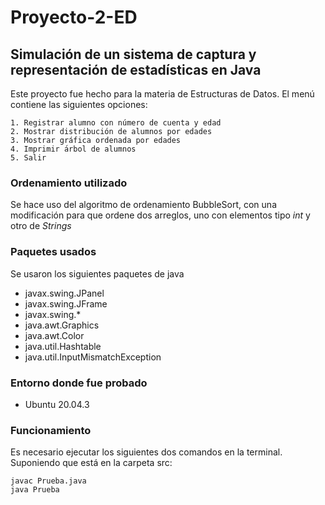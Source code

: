 # Proyecto-2-ED
## Simulación de un sistema de captura y representación de estadísticas en Java

Este proyecto fue hecho para la materia de Estructuras de Datos.
El menú contiene las siguientes opciones: 

```
1. Registrar alumno con número de cuenta y edad
2. Mostrar distribución de alumnos por edades
3. Mostrar gráfica ordenada por edades
4. Imprimir ́arbol de alumnos
5. Salir
```

### Ordenamiento utilizado
Se hace uso del algoritmo de ordenamiento BubbleSort, con una modificación para que ordene dos arreglos, uno con elementos tipo *int* y otro de *Strings*

### Paquetes usados
Se usaron los siguientes paquetes de java

- javax.swing.JPanel
- javax.swing.JFrame
- javax.swing.*
- java.awt.Graphics
- java.awt.Color
- java.util.Hashtable
- java.util.InputMismatchException

### Entorno donde fue probado
- Ubuntu 20.04.3

### Funcionamiento

Es necesario ejecutar los siguientes dos comandos en la terminal. Suponiendo que está en la carpeta src:
```
javac Prueba.java
java Prueba
```


